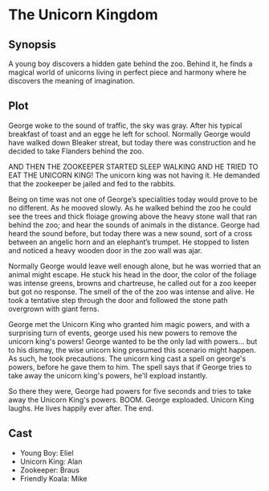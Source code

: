 # The Unicorn Kingdom

## Synopsis

A young boy discovers a hidden gate behind the zoo.
Behind it, he finds a magical world of unicorns living in perfect piece and harmony where he discovers the meaning of imagination.

## Plot

George woke to the sound of traffic, the sky was gray.
After his typical breakfast of toast and an egge he left for school.
Normally George would have walked down Bleaker streat, but today there was construction and he decided to take Flanders behind the zoo.

AND THEN THE ZOOKEEPER STARTED SLEEP WALKING AND HE TRIED TO EAT THE UNICORN KING! The unicorn king was not having it. He demanded that the zookeeper be jailed and fed to the rabbits.

Being on time was not one of George’s specialities today would prove to be no different.
As he mooved slowly.
As he walked behind the zoo he could see the trees and thick floiage growing above the heavy stone wall that ran behind the zoo; and hear the sounds of animals in the distance.
George had heard the sound before, but today there was a new sound, sort of a cross between an angelic horn and an elephant’s trumpet.
He stopped to listen and noticed a heavy wooden door in the zoo wall was ajar.

Normally George would leave well enough alone, but he was worried that an animal might escape.
He stuck his head in the door, the color of the foliage was intense greens, browns and chartreuse, he called out for a zoo keeper but got no response.
The smell of the of the zoo was intense and alive.
He took a tentative step through the door and followed the stone path overgrown with giant ferns.

George met the Unicorn King who granted him magic powers, and with a surprising turn of events, george used his new powers to remove the unicorn king's powers! George wanted to be the only lad with powers... but to his dismay, the wise unicorn king presumed this scenario might happen. As such, he took precautions. The unicorn king cast a spell on george's powers, before he gave them to him. The spell says that if George tries to take away the unicorn king's powers, he'll expload instantly.

So there they were, George had powers for five seconds and tries to take away the Unicorn King's powers.
BOOM. George exploaded. Unicorn King laughs. He lives happily ever after.
The end.

## Cast

* Young Boy: Eliel
* Unicorn King: Alan
* Zookeeper: Braus
* Friendly Koala: Mike
